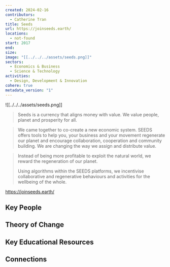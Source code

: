 ```yaml
---
created: 2024-02-16
contributors:
  - Catherine Tran
title: Seeds
url: https://joinseeds.earth/
locations:
  - not-found
start: 2017
end: 
size: 
image: "[[../../../assets/seeds.png]]"
sectors:
  - Economics & Business
  - Science & Technology
activities:
  - Design, Development & Innovation
cohere: true
metadata_version: "1"
---
```

![[../../../assets/seeds.png]]

>Seeds is a currency that aligns money with value. We value people, planet and prosperity for all.

>We came together to co-create a new economic system. SEEDS offers tools to help you, your business and your movement regenerate our planet and encourage collaboration, cooperation and community building. We are changing the way we assign and distribute value.

>Instead of being more profitable to exploit the natural world, we reward the regeneration of our planet.
>
>Using algorithms within the SEEDS platforms, we incentivise collaborative and regenerative behaviours and activities for the wellbeing of the whole.

https://joinseeds.earth/

## Key People

## Theory of Change

## Key Educational Resources

## Connections










